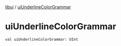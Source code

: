 [libui](index.md) / [uiUnderlineColorGrammar](./ui-underline-color-grammar.md)

# uiUnderlineColorGrammar

`val uiUnderlineColorGrammar: UInt`